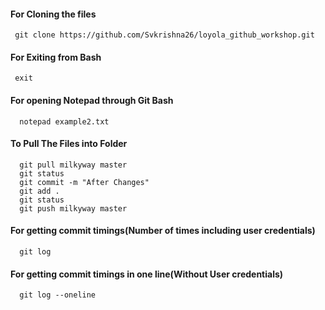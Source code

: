 #### For Cloning the files
     git clone https://github.com/Svkrishna26/loyola_github_workshop.git
#### For Exiting from Bash
     exit
#### For opening Notepad through Git Bash
      notepad example2.txt
#### To Pull The Files into Folder
      git pull milkyway master
      git status
      git commit -m "After Changes"
      git add .
      git status
      git push milkyway master
#### For getting commit timings(Number of times including user credentials)
      git log
#### For getting commit timings in one line(Without User credentials)
      git log --oneline
